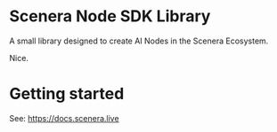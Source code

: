 # Scenera Node SDK Library

A small library designed to create AI Nodes in the Scenera Ecosystem.

Nice.
# Getting started

See: https://docs.scenera.live